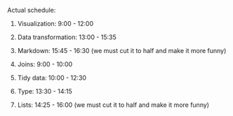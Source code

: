 Actual schedule:

1) Visualization: 9:00 - 12:00
2) Data transformation: 13:00 - 15:35
3) Markdown: 15:45 - 16:30 (we must cut it to half and make it more funny)

4) Joins: 9:00 - 10:00
5) Tidy data: 10:00 - 12:30
6) Type: 13:30 - 14:15
7) Lists: 14:25 - 16:00 (we must cut it to half and make it more funny)
